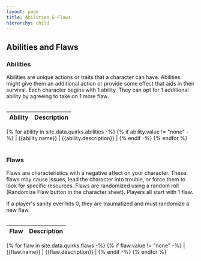 ```yaml
---
layout: page
title: Abilities & Flaws
hierarchy: child
---
```



## Abilities and Flaws ##


### Abilities ###

Abilities are unique actions or traits that a character can have. Abilities might give them an additional action or provide some effect that aids in their survival. Each character begins with 1 ability. They can opt for 1 additional ability by agreeing to take on 1 more flaw.
<br /><br />

| Ability | Description |
| ---------------------- | ----------------------------- | 
{% for ability in site.data.quirks.abilities -%}
    {% if ability.value != "none" -%}
    | {{ability.name}} | {{ability.description}}         |
    {% endif -%}
{% endfor %}
<br /><br />


### Flaws ###

Flaws are characteristics with a negative affect on your character. These flaws may cause issues, lead the character into trouble, or force them to look for specific resources. Flaws are randomized using a random roll (Randomize Flaw button in the character sheet). Players all start with 1 flaw.

If a player's sanity ever hits 0, they are traumatized and must randomize a new flaw. 
<br /><br />

| Flaw | Description |
| ---------------------- | ----------------------------- | 
{% for flaw in site.data.quirks.flaws -%}
    {% if flaw.value != "none" -%}
    | {{flaw.name}} | {{flaw.description}}         |
    {% endif -%}
{% endfor %}
<br /><br />